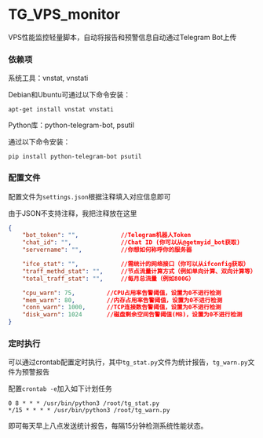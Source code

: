 # TG_VPS_monitor
VPS性能监控轻量脚本，自动将报告和预警信息自动通过Telegram Bot上传

### 依赖项
系统工具：vnstat, vnstati

Debian和Ubuntu可通过以下命令安装：

`apt-get install vnstat vnstati`

Python库：python-telegram-bot, psutil

通过以下命令安装：

`pip install python-telegram-bot psutil`

### 配置文件
配置文件为`settings.json`根据注释填入对应信息即可

由于JSON不支持注释，我把注释放在这里
```json
{
    "bot_token": "",            //Telegram机器人Token
    "chat_id": "",              //Chat ID (你可以从@getmyid_bot获取)
    "servername": "",           //你想如何称呼你的服务器

    "ifce_stat": "",            //需统计的网络接口（你可以从ifconfig获取）
    "traff_methd_stat": "",     //节点流量计算方式（例如单向计算、双向计算等）
    "total_traff_stat": "",     //每月总流量（例如800G）

    "cpu_warn": 75,         //CPU占用率告警阈值，设置为0不进行检测
    "mem_warn": 80,         //内存占用率告警阈值，设置为0不进行检测
    "conn_warn": 1000,      //TCP连接数告警阈值，设置为0不进行检测
    "disk_warn": 1024       //磁盘剩余空间告警阈值(MB)，设置为0不进行检测
}
```

### 定时执行
可以通过crontab配置定时执行，其中`tg_stat.py`文件为统计报告，`tg_warn.py`文件为预警报告

配置`crontab -e`加入如下计划任务
```shell
0 8 * * * /usr/bin/python3 /root/tg_stat.py
*/15 * * * * /usr/bin/python3 /root/tg_warn.py
```
即可每天早上八点发送统计报告，每隔15分钟检测系统性能状态。
